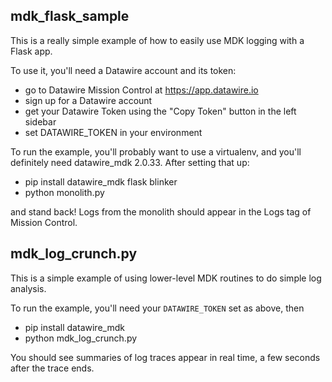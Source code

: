 mdk_flask_sample
----------------

This is a really simple example of how to easily use MDK logging with a Flask app.

To use it, you'll need a Datawire account and its token:

- go to Datawire Mission Control at https://app.datawire.io
- sign up for a Datawire account
- get your Datawire Token using the "Copy Token" button in the left sidebar
- set DATAWIRE_TOKEN in your environment

To run the example, you'll probably want to use a virtualenv, and you'll definitely need datawire_mdk 2.0.33. After setting that up:

- pip install datawire_mdk flask blinker
- python monolith.py

and stand back! Logs from the monolith should appear in the Logs tag of Mission Control.

mdk_log_crunch.py
-----------------

This is a simple example of using lower-level MDK routines to do simple log analysis.

To run the example, you'll need your `DATAWIRE_TOKEN` set as above, then

- pip install datawire_mdk
- python mdk_log_crunch.py

You should see summaries of log traces appear in real time, a few seconds after the trace
ends.
